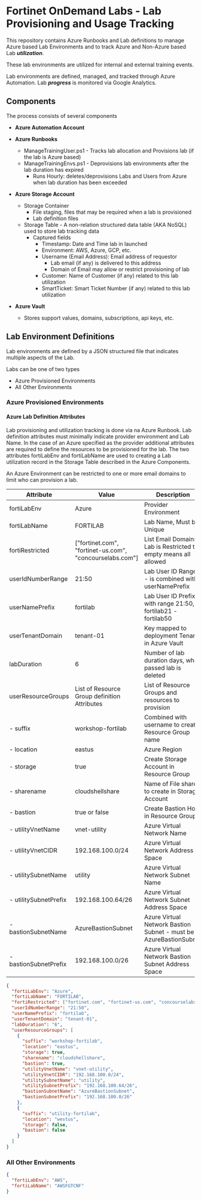# Fortinet OnDemand Labs - Lab Provisioning and Usage Tracking

This repository contains Azure Runbooks and Lab definitions to manage Azure based Lab Environments and to track Azure and Non-Azure based Lab ***utilization***.

These lab environments are utilized for internal and external training events.

Lab environments are defined, managed, and tracked through Azure Automation. Lab ***progress*** is monitored via Google Analytics.

## Components

The process consists of several components

- **Azure Automation Account**

- **Azure Runbooks**
  - ManageTrainingUser.ps1 - Tracks lab allocation and Provisions lab (if the lab is Azure based)
  - ManageTrainingEnvs.ps1 - Deprovisions lab environments after the lab duration has expired
    - Runs Hourly: deletes/deprovisions Labs and Users from Azure when lab duration has been exceeded

- **Azure Storage Account**
  - Storage Container
    - File staging, files that may be required when a lab is provisioned
    - Lab definition files
  - Storage Table - A non-relation structured data table (AKA NoSQL) used to store lab tracking data
    - Captured fields
      - Timestamp: Date and Time lab in launched
      - Environment: AWS, Azure, GCP, etc.
      - Username (Email Address): Email address of requestor
        - Lab email (if any) is delivered to this address
        - Domain of Email may allow or restrict provisioning of lab
      - Customer: Name of Customer (if any) related to this lab utilization
      - SmartTicket: Smart Ticket Number (if any) related to this lab utilization

- **Azure Vault**
  - Stores support values, domains, subscriptions, api keys, etc.

## Lab Environment Definitions

Lab environments are defined by a JSON structured file that indicates multiple aspects of the Lab.

Labs can be one of two types

- Azure Provisioned Environments
- All Other Environments

### Azure Provisioned Environments

#### Azure Lab Definition Attributes

Lab provisioning and utilization tracking is done via na Azure Runbook. Lab definition attributes must minimally indicate provider environment and Lab Name. In the case of an Azure specified as the provider additional attributes are required to define the resources to be provisioned for the lab. The two attributes fortiLabEnv and fortiLabName are used to creating a Lab utilization record in the Storage Table described in the Azure Components.

An Azure Environment can be restricted to one or more email domains to limit who can provision a lab.

| Attribute | Value | Description | |
|---|---|---|---|
| fortiLabEnv           | Azure                                                    | Provider Environment                                              ||
| fortiLabName          | FORTILAB                                                 | Lab Name, Must be Unique                                          ||
| fortiRestricted       | ["fortinet.com", "fortinet-us.com", "concourselabs.com"] | List Email Domains Lab is Restricted to, empty means all allowed  ||
| userIdNumberRange     | 21:50                                                    | Lab User ID Range - is combined with userNamePrefix               ||
| userNamePrefix        | fortilab                                                 | Lab User ID Prefix - with range 21:50, fortilab21 - fortilab50    ||
| userTenantDomain      | tenant-01                                                | Key mapped to deployment Tenant in Azure Vault                    ||
| labDuration           | 6                                                        | Number of lab duration days, when passed lab is deleted           ||
| userResourceGroups    | List of Resource Group definition Attributes             | List of Resource Groups and resources to provision                ||
| - suffix              | workshop-fortilab                                        | Combined with username to create Resource Group name              ||
| - location            | eastus                                                   | Azure Region                                                      ||
| - storage             | true                                                     | Create Storage Account in Resource Group                          ||
| - sharename           | cloudshellshare                                          | Name of File share to create in Storage Account                   ||
| - bastion             | true or false                                            | Create Bastion Host in Resource Group                             ||
| - utilityVnetName     | vnet-utility                                             | Azure Virtual Network Name                                        ||
| - utilityVnetCIDR     | 192.168.100.0/24                                         | Azure Virtual Network Address Space                               ||
| - utilitySubnetName   | utility                                                  | Azure Virtual Network Subnet Name                                 ||
| - utilitySubnetPrefix | 192.168.100.64/26                                        | Azure Virtual Network Subnet Address Space                        ||
| - bastionSubnetName   | AzureBastionSubnet                                       | Azure Virtual Network Bastion Subnet - must be AzureBastionSubnet ||
| - bastionSubnetPrefix | 192.168.100.0/26                                         | Azure Virtual Network Bastion Subnet Address Space                ||

```json
{
  "fortiLabEnv": "Azure",
  "fortiLabName": "FORTILAB",
  "fortiRestricted": ["fortinet.com", "fortinet-us.com", "concourselabs.com"],
  "userIdNumberRange": "21:50",
  "userNamePrefix": "fortilab",
  "userTenantDomain": "tenant-01",
  "labDuration": "6",
  "userResourceGroups": [
    {
      "suffix": "workshop-fortilab",
      "location": "eastus",
      "storage": true,
      "sharename": "cloudshellshare",
      "bastion": true,
      "utilityVnetName": "vnet-utility",
      "utilityVnetCIDR": "192.168.100.0/24",
      "utilitySubnetName": "utility",
      "utilitySubnetPrefix": "192.168.100.64/26",
      "bastionSubnetName": "AzureBastionSubnet",
      "bastionSubnetPrefix": "192.168.100.0/26"
    },
    {
      "suffix": "utility-fortilab",
      "location": "westus",
      "storage": false,
      "bastion": false
    }
  ]
}
```

### All Other Environments

```json
{
  "fortiLabEnv": "AWS",
  "fortiLabName": "AWSFGTCNF"
}
```
